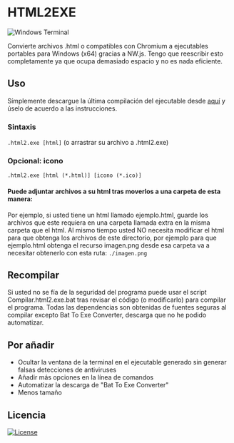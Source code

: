 # HTML2EXE
![Windows Terminal](https://img.shields.io/badge/Windows%20Terminal-%234D4D4D.svg?style=for-the-badge&logo=windows-terminal&logoColor=white)

 Convierte archivos .html o compatibles con Chromium a ejecutables portables para Windows (x64) gracias a NW.js. Tengo que reescribir esto completamente ya que ocupa demasiado espacio y no es nada eficiente.
## Uso
 Símplemente descargue la última compilación del ejecutable desde [aquí](https://mega.nz/file/ar4lyBCK#ew99JnjTvG0_X4xHLUN7NOaWQfHrw6snF6F72VJr2XA) y úselo de acuerdo a las instrucciones.

### Sintaxis
 `.html2.exe [html]` (o arrastrar su archivo a .html2.exe)

### Opcional: icono
 `.html2.exe [html (*.html)] [icono (*.ico)]`
 #### Puede adjuntar archivos a su html tras moverlos a una carpeta de esta manera:
  Por ejemplo, si usted tiene un html llamado ejemplo.html, guarde los archivos que este requiera en una carpeta llamada extra en la misma carpeta que el html. Al mismo tiempo usted NO necesita modificar el html para que obtenga los archivos de este directorio, por ejemplo para que ejemplo.html obtenga el recurso imagen.png desde esa carpeta va a necesitar obtenerlo con esta ruta: `./imagen.png`

## Recompilar
 Si usted no se fía de la seguridad del programa puede usar el script Compilar.html2.exe.bat tras revisar el código (o modificarlo) para compilar el programa. Todas las dependencias son obtenidas de fuentes seguras al compilar excepto Bat To Exe Converter, descarga que no he podido automatizar.

## Por añadir
- Ocultar la ventana de la terminal en el ejecutable generado sin generar falsas detecciones de antiviruses
- Añadir más opciones en la línea de comandos
- Automatizar la descarga de "Bat To Exe Converter"
- Menos tamaño
## Licencia
[![License](https://img.shields.io/github/license/jgc777/HTML2EXE?style=for-the-badge)](./LICENSE)
